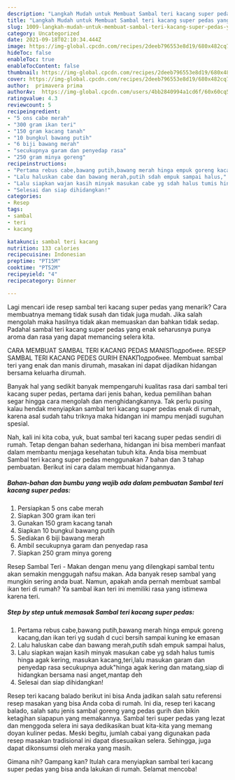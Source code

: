 ```yaml
---
description: "Langkah Mudah untuk Membuat Sambal teri kacang super pedas yang Enak"
title: "Langkah Mudah untuk Membuat Sambal teri kacang super pedas yang Enak"
slug: 1009-langkah-mudah-untuk-membuat-sambal-teri-kacang-super-pedas-yang-enak
category: Uncategorized
date: 2021-09-18T02:10:34.444Z
image: https://img-global.cpcdn.com/recipes/2deeb796553e8d19/680x482cq70/sambal-teri-kacang-super-pedas-foto-resep-utama.jpg
hideToc: false
enableToc: true
enableTocContent: false
thumbnail: https://img-global.cpcdn.com/recipes/2deeb796553e8d19/680x482cq70/sambal-teri-kacang-super-pedas-foto-resep-utama.jpg
cover: https://img-global.cpcdn.com/recipes/2deeb796553e8d19/680x482cq70/sambal-teri-kacang-super-pedas-foto-resep-utama.jpg
author:  primavera prima
authorAv:  https://img-global.cpcdn.com/users/4bb2840994a1cd6f/60x60cq50/avatar.jpg
ratingvalue: 4.3
reviewcount: 5
recipeingredient:
- "5 ons cabe merah"
- "300 gram ikan teri"
- "150 gram kacang tanah"
- "10 bungkul bawang putih"
- "6 biji bawang merah"
- "secukupnya garam dan penyedap rasa"
- "250 gram minya goreng"
recipeinstructions:
- "Pertama rebus cabe,bawang putih,bawang merah hinga empuk goreng kacang,dan ikan teri yg sudah d cuci bersih sampai kuning ke emasan"
- "Lalu haluskan cabe dan bawang merah,putih sdah empuk sampai halus,"
- "Lalu siapkan wajan kasih minyak masukan cabe yg sdah halus tumis hinga agak kering, masukan kacang,teri,lalu masukan garam dan penyedap rasa secukupnya aduk&#34;hinga agak kering dan matang,siap di hidangkan bersama nasi anget,mantap deh"
- "Selesai dan siap dihidangkan!"
categories:
- Resep
tags:
- sambal
- teri
- kacang

katakunci: sambal teri kacang 
nutrition: 133 calories
recipecuisine: Indonesian
preptime: "PT15M"
cooktime: "PT52M"
recipeyield: "4"
recipecategory: Dinner

---
```



Lagi mencari ide resep sambal teri kacang super pedas yang menarik? Cara membuatnya memang tidak susah dan tidak juga mudah. Jika salah mengolah maka hasilnya tidak akan memuaskan dan bahkan tidak sedap. Padahal sambal teri kacang super pedas yang enak seharusnya punya aroma dan rasa yang dapat memancing selera kita.


CARA MEMBUAT SAMBAL TERI KACANG PEDAS MANISПодробнее. RESEP SAMBAL TERI KACANG PEDES GURIH ENAKПодробнее. Membuat sambal teri yang enak dan manis dirumah, masakan ini dapat dijadikan hidangan bersama keluarha dirumah.

Banyak hal yang sedikit banyak mempengaruhi kualitas rasa dari sambal teri kacang super pedas, pertama dari jenis bahan, kedua pemilihan bahan segar hingga cara mengolah dan menghidangkannya. Tak perlu pusing kalau hendak menyiapkan sambal teri kacang super pedas enak di rumah, karena asal sudah tahu triknya maka hidangan ini mampu menjadi suguhan spesial.


Nah, kali ini kita coba, yuk, buat sambal teri kacang super pedas sendiri di rumah. Tetap dengan bahan sederhana, hidangan ini bisa memberi manfaat dalam membantu menjaga kesehatan tubuh kita. Anda bisa membuat Sambal teri kacang super pedas menggunakan 7 bahan dan 3 tahap pembuatan. Berikut ini cara dalam membuat hidangannya.

<!--inarticleads1-->

##### Bahan-bahan dan bumbu yang wajib ada dalam pembuatan Sambal teri kacang super pedas:

1. Persiapkan 5 ons cabe merah
1. Siapkan 300 gram ikan teri
1. Gunakan 150 gram kacang tanah
1. Siapkan 10 bungkul bawang putih
1. Sediakan 6 biji bawang merah
1. Ambil secukupnya garam dan penyedap rasa
1. Siapkan 250 gram minya goreng


Resep Sambal Teri - Makan dengan menu yang dilengkapi sambal tentu akan semakin menggugah nafsu makan. Ada banyak resep sambal yang mungkin sering anda buat. Namun, apakah anda pernah membuat sambal ikan teri di rumah? Ya sambal ikan teri ini memiliki rasa yang istimewa karena teri. 

<!--inarticleads2-->

##### Step by step untuk memasak Sambal teri kacang super pedas:

1. Pertama rebus cabe,bawang putih,bawang merah hinga empuk goreng kacang,dan ikan teri yg sudah d cuci bersih sampai kuning ke emasan
1. Lalu haluskan cabe dan bawang merah,putih sdah empuk sampai halus,
1. Lalu siapkan wajan kasih minyak masukan cabe yg sdah halus tumis hinga agak kering, masukan kacang,teri,lalu masukan garam dan penyedap rasa secukupnya aduk&#34;hinga agak kering dan matang,siap di hidangkan bersama nasi anget,mantap deh
1. Selesai dan siap dihidangkan!

Resep teri kacang balado berikut ini bisa Anda jadikan salah satu referensi resep masakan yang bisa Anda coba di rumah. Ini dia, resep teri kacang balado, salah satu jenis sambal goreng yang pedas gurih dan bikin ketagihan siapapun yang memakannya. Sambal teri super pedas yang lezat dan menggoda selera ini saya dedikasikan buat kita-kita yang memang doyan kuliner pedas. Meski begitu, jumlah cabai yang digunakan pada resep masakan tradisional ini dapat disesuaikan selera. Sehingga, juga dapat dikonsumsi oleh meraka yang masih. 

Gimana nih? Gampang kan? Itulah cara menyiapkan sambal teri kacang super pedas yang bisa anda lakukan di rumah. Selamat mencoba!
